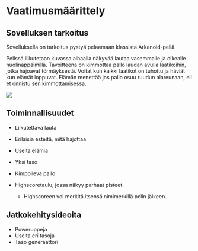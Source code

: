 # Vaatimusmäärittely

## Sovelluksen tarkoitus

Sovelluksella on tarkoitus pystyä pelaamaan klassista Arkanoid-peliä.

Pelissä liikutetaan kuvassa alhaalla näkyvää lautaa vasemmalle ja oikealle nuolinäppäimillä. Tavoitteena on kimmottaa pallo laudan avulla laatikoihin, jotka hajoavat törmäyksestä. Voitat kun kaikki laatikot on tuhottu ja häviät kun elämät loppuvat. Elämän menettää jos pallo osuu ruudun alareunaan, eli et onnistu sen kimmottamisessa.

<img src="https://raw.githubusercontent.com/wood101/otm-harjoitustyo/master/dokumentaatio/kuvat/Arkanoid.png">

## Toiminnallisuudet

- Liikutettava lauta
- Erilaisia esteitä, mitä hajottaa
- Useita elämiä
- Yksi taso
- Kimpoileva pallo

- Highscoretaulu, jossa näkyy parhaat pisteet.
    - Highscoreen voi merkitä itsensä nimimerkillä pelin jälkeen.

## Jatkokehitysideoita

- Poweruppeja
- Useita eri tasoja
- Taso generaattori
